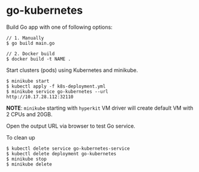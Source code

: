 # go-kubernetes

Build Go app with one of following options:

```
// 1. Manually
$ go build main.go

// 2. Docker build
$ docker build -t NAME .
```

Start clusters (pods) using Kubernetes and minikube.

```
$ minikube start
$ kubectl apply -f k8s-deployment.yml
$ minikube service go-kubernetes --url
http://10.17.28.112:32110
```

**NOTE**: `minikube` starting with `hyperkit` VM driver will create default VM with 2 CPUs and 20GB.

Open the output URL via browser to test Go service.

To clean up

```
$ kubectl delete service go-kubernetes-service
$ kubectl delete deployment go-kubernetes
$ minikube stop
$ minikube delete
```